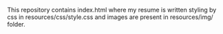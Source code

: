 This repository contains index.html where my resume is written
styling by css in resources/css/style.css
and images are present in resources/img/ folder.
